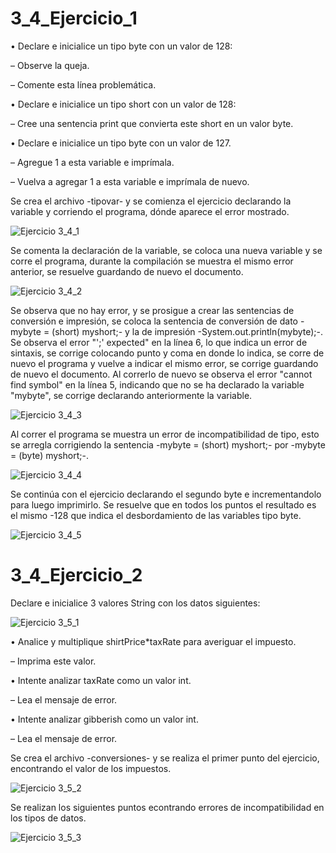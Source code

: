 # 3_4_Ejercicio_1

• Declare e inicialice un tipo byte con un valor de 128:

– Observe la queja.

– Comente esta línea problemática.

• Declare e inicialice un tipo short con un valor de 128:

– Cree una sentencia print que convierta este short en un valor byte.

• Declare e inicialice un tipo byte con un valor de 127.

– Agregue 1 a esta variable e imprímala.

– Vuelva a agregar 1 a esta variable e imprímala de nuevo.

Se crea el archivo -tipovar- y se comienza el ejercicio declarando la variable y corriendo el programa, dónde aparece el error mostrado.

![Ejercicio 3_4_1](https://user-images.githubusercontent.com/54320247/64361502-4b01c600-cfd2-11e9-8457-3433d70b9807.jpg)

Se comenta la declaración de la variable, se coloca una nueva variable y se corre el programa, durante la compilación se muestra el mismo error anterior, se resuelve guardando de nuevo el documento.

![Ejercicio 3_4_2](https://user-images.githubusercontent.com/54320247/64361507-4ccb8980-cfd2-11e9-9e92-949de3bf1f24.jpg)

Se observa que no hay error, y se prosigue a crear las sentencias de conversión e impresión, se coloca la sentencia de conversión de dato -mybyte = (short) myshort;- y la de impresión -System.out.println(mybyte);-. Se observa el error "';' expected" en la línea 6, lo que indica un error de sintaxis, se corrige colocando punto y coma en donde lo indica, se corre de nuevo el programa y vuelve a indicar el mismo error, se corrige guardando de nuevo el documento. Al correrlo de nuevo se observa el error "cannot find symbol" en la línea 5, indicando que no se ha declarado la variable "mybyte", se corrige declarando anteriormente la variable.

![Ejercicio 3_4_3](https://user-images.githubusercontent.com/54320247/64361510-4e954d00-cfd2-11e9-973b-04ed00a4ae9a.jpg)

Al correr el programa se muestra un error de incompatibilidad de tipo, esto se arregla corrigiendo la sentencia -mybyte = (short) myshort;- por -mybyte = (byte) myshort;-.

![Ejercicio 3_4_4](https://user-images.githubusercontent.com/54320247/64361514-505f1080-cfd2-11e9-9fcb-2add17d2e4d2.jpg)

Se continúa con el ejercicio declarando el segundo byte e incrementandolo para luego imprimirlo. Se resuelve que en todos los puntos el resultado es el mismo -128 que indica el desbordamiento de las variables tipo byte.

![Ejercicio 3_4_5](https://user-images.githubusercontent.com/54320247/64361519-5228d400-cfd2-11e9-8bd4-b080c864199a.jpg)

# 3_4_Ejercicio_2

Declare e inicialice 3 valores String con los datos siguientes:

![Ejercicio 3_5_1](https://user-images.githubusercontent.com/54320247/64368253-822aa400-cfdf-11e9-8624-441f797d3b01.jpg)

• Analice y multiplique shirtPrice*taxRate para averiguar el impuesto.

– Imprima este valor.

• Intente analizar taxRate como un valor int.

– Lea el mensaje de error.

• Intente analizar gibberish como un valor int.

– Lea el mensaje de error.

Se crea el archivo -conversiones- y se realiza el primer punto del ejercicio, encontrando el valor de los impuestos.

![Ejercicio 3_5_2](https://user-images.githubusercontent.com/54320247/64371084-57434e80-cfe5-11e9-9f33-ad3e1a58223e.jpg)

Se realizan los siguientes puntos econtrando errores de incompatibilidad en los tipos de datos.

![Ejercicio 3_5_3](https://user-images.githubusercontent.com/54320247/64371091-59a5a880-cfe5-11e9-842d-6ece286027e9.jpg)
